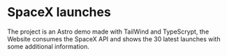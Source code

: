 # SpaceX launches

The project is an Astro demo made with TailWind and TypeScrypt, the Website consumes the SpaceX API and shows the 30 latest launches with some additional information.